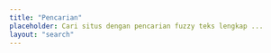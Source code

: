 ```yaml
---
title: "Pencarian"
placeholder: Cari situs dengan pencarian fuzzy teks lengkap ...
layout: "search"
---
```

